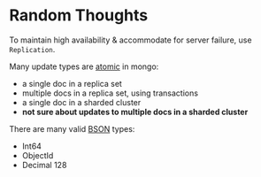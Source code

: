 # Random Thoughts

To maintain high availability & accommodate for server failure, use `Replication`.

Many update types are [atomic](https://docs.mongodb.com/manual/core/write-operations-atomicity/) in mongo:

- a single doc in a replica set
- multiple docs in a replica set, using transactions
- a single doc in a sharded cluster
- **not sure about updates to multiple docs in a sharded cluster**

There are many valid [BSON](https://docs.mongodb.com/manual/reference/bson-types/) types:

- Int64
- ObjectId
- Decimal 128
